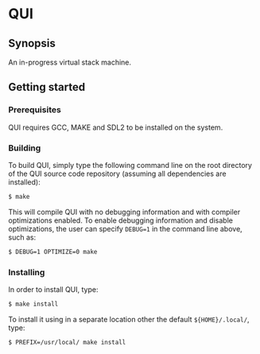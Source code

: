 # QUI

## Synopsis

An in-progress virtual stack machine.

## Getting started

### Prerequisites

QUI requires GCC, MAKE and SDL2 to be installed on the system.

### Building

To build QUI, simply type the following command line on the root directory of the QUI source code repository (assuming all dependencies are installed):

```sh
$ make
```

This will compile QUI with no debugging information and with compiler optimizations enabled. To enable debugging information and disable optimizations, the user can specify `DEBUG=1` in the command line above, such as:

```sh
$ DEBUG=1 OPTIMIZE=0 make
```

### Installing

In order to install QUI, type:

```sh
$ make install
```

To install it using in a separate location other the default `${HOME}/.local/`, type:

```sh
$ PREFIX=/usr/local/ make install
```

